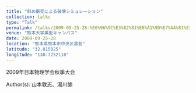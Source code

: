 ```yaml
---
title: "斜め衝突による破壊シミュレーション"
collection: talks
type: "Talk"
permalink: /talks/2009-09-25-28-%E6%96%9C%E3%82%81%E8%A1%9D%E7%AA%81%E3%81%AB%E3%82%88%E3%82%8B%E7%A0%B4%E5%A3%8A%E3%82%B7%E3%83%9F%E3%83%A5%E3%83%AC%E3%83%BC%E3%82%B7%E3%83%A7%E3%83%B3
venue: "熊本大学黒髪キャンパス"
date: 2009-09-25-28
location: "熊本県熊本市中央区黒髪"
latitude: "32.815025"
longitude: "130.7252118"
---
```


2009年日本物理学会秋季大会

Author(s): 山本敦志、湯川諭
